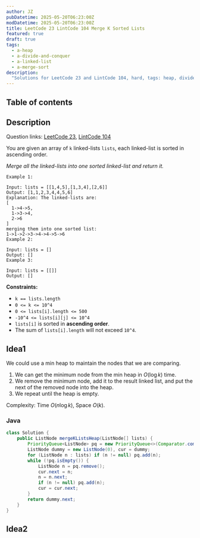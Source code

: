 ```yaml
---
author: JZ
pubDatetime: 2025-05-20T06:23:00Z
modDatetime: 2025-05-20T06:23:00Z
title: LeetCode 23 LintCode 104 Merge K Sorted Lists
featured: true
draft: true
tags:
  - a-heap
  - a-divide-and-conquer
  - a-linked-list
  - a-merge-sort
description:
  "Solutions for LeetCode 23 and LintCode 104, hard, tags: heap, divide and conquer, linked list, merge sort."
---
```


## Table of contents

## Description

Question links: [LeetCode 23](https://leetcode.com/problems/merge-k-sorted-lists/description/), [LintCode 104](https://www.lintcode.com/problem/104/)

You are given an array of `k` linked-lists `lists`, each linked-list is sorted in ascending order.

_Merge all the linked-lists into one sorted linked-list and return it._

```
Example 1:

Input: lists = [[1,4,5],[1,3,4],[2,6]]
Output: [1,1,2,3,4,4,5,6]
Explanation: The linked-lists are:
[
  1->4->5,
  1->3->4,
  2->6
]
merging them into one sorted list:
1->1->2->3->4->4->5->6
Example 2:

Input: lists = []
Output: []
Example 3:

Input: lists = [[]]
Output: []
```

**Constraints:**

-   `k == lists.length`
-   `0 <= k <= 10^4`
-   `0 <= lists[i].length <= 500`
-   `-10^4 <= lists[i][j] <= 10^4`
-   `lists[i]` is sorted in **ascending order**.
-   The sum of `lists[i].length` will not exceed `10^4`.

## Idea1

We could use a min heap to maintain the nodes that we are comparing.

1. We can get the minimum node from the min heap in $O(\log k)$ time.
2. We remove the minimum node, add it to the result linked list, and put the next of the removed node into the heap.
3. We repeat until the heap is empty.

Complexity: Time $O(n \log k)$, Space $O(k)$.

### Java

```java
class Solution {
    public ListNode mergeKListsHeap(ListNode[] lists) {
        PriorityQueue<ListNode> pq = new PriorityQueue<>(Comparator.comparingInt(n -> n.val));
        ListNode dummy = new ListNode(0), cur = dummy;
        for (ListNode n : lists) if (n != null) pq.add(n);
        while (!pq.isEmpty()) {
            ListNode n = pq.remove();
            cur.next = n;
            n = n.next;
            if (n != null) pq.add(n);
            cur = cur.next;
        }
        return dummy.next;
    }
}
```

## Idea2
